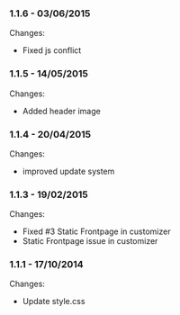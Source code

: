 

### 1.1.6 - 03/06/2015

 Changes: 


 * Fixed js conflict


### 1.1.5 - 14/05/2015

 Changes: 


 * Added header image


### 1.1.4 - 20/04/2015

 Changes: 


 * improved update system


### 1.1.3 - 19/02/2015

 Changes: 


 * Fixed #3 Static Frontpage in customizer
 * Static Frontpage issue in customizer


### 1.1.1 - 17/10/2014

 Changes: 


 * Update style.css
